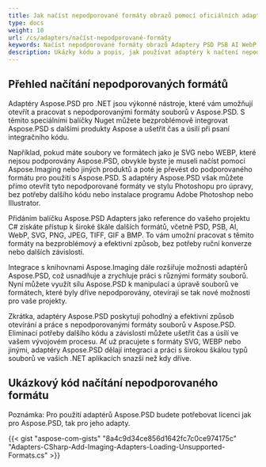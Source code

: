 ```yaml
---
title: Jak načíst nepodporované formáty obrazů pomocí oficiálních adaptérů Aspose.PSD
type: docs
weight: 10
url: /cs/adapters/načíst-nepodporované-formáty
keywords: Načíst nepodporované formáty obrazů Adaptery PSD PSB AI WebP SVG PNG JPEG TIFF GIF BMP
description: Ukázky kódu a popis, jak používat adaptéry k načtení nepodporovaných formátů Aspose.PSD
---
```


## Přehled načítání nepodporovaných formátů

Adaptéry Aspose.PSD pro .NET jsou výkonné nástroje, které vám umožňují otevřít a pracovat s nepodporovanými formáty souborů v Aspose.PSD. S těmito speciálními balíčky Nuget můžete bezproblémově integrovat Aspose.PSD s dalšími produkty Aspose a ušetřit čas a úsilí při psaní integračního kódu.

Například, pokud máte soubory ve formátech jako je SVG nebo WEBP, které nejsou podporovány Aspose.PSD, obvykle byste je museli načíst pomocí Aspose.Imaging nebo jiných produktů a poté je převést do podporovaného formátu pro použití s Aspose.PSD. S adaptéry Aspose.PSD však můžete přímo otevřít tyto nepodporované formáty ve stylu Photoshopu pro úpravy, bez potřeby dalšího kódu nebo instalace programu Adobe Photoshop nebo Illustrator.

Přidáním balíčku Aspose.PSD Adapters jako reference do vašeho projektu C# získáte přístup k široké škále dalších formátů, včetně PSD, PSB, AI, WebP, SVG, PNG, JPEG, TIFF, GIF a BMP. To vám umožní pracovat s těmito formáty na bezproblémový a efektivní způsob, bez potřeby ruční konverze nebo dalších závislostí.

Integrace s knihovnami Aspose.Imaging dále rozšiřuje možnosti adaptérů Aspose.PSD, což usnadňuje a zrychluje práci s různými formáty souborů. Nyní můžete využít sílu Aspose.PSD k manipulaci a úpravě souborů ve formátech, které byly dříve nepodporovány, otevírají se tak nové možnosti pro vaše projekty.

Zkrátka, adaptéry Aspose.PSD poskytují pohodlný a efektivní způsob otevírání a práce s nepodporovanými formáty souborů v Aspose.PSD. Eliminací potřeby dalšího kódu a závislostí můžete ušetřit čas a úsilí ve vašem vývojovém procesu. Ať už pracujete s formáty SVG, WEBP nebo jinými, adaptéry Aspose.PSD dělají integraci a práci s širokou škálou typů souborů ve vašich .NET aplikacích snazší než kdy dříve.

## Ukázkový kód načítání nepodporovaného formátu

Poznámka: Pro použití adaptérů Aspose.PSD budete potřebovat licenci jak pro Aspose.PSD, tak pro jeho adapty.

{{< gist "aspose-com-gists" "8a4c9d34ce856d1642fc7c0ce974175c" "Adapters-CSharp-Add-Imaging-Adapters-Loading-Unsupported-Formats.cs" >}}
